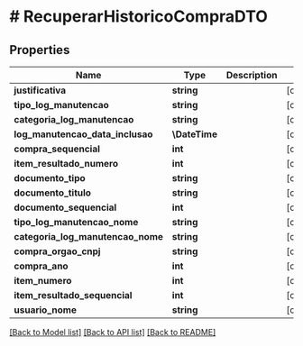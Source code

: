 # # RecuperarHistoricoCompraDTO

## Properties

Name | Type | Description | Notes
------------ | ------------- | ------------- | -------------
**justificativa** | **string** |  | [optional]
**tipo_log_manutencao** | **string** |  | [optional]
**categoria_log_manutencao** | **string** |  | [optional]
**log_manutencao_data_inclusao** | **\DateTime** |  | [optional]
**compra_sequencial** | **int** |  | [optional]
**item_resultado_numero** | **int** |  | [optional]
**documento_tipo** | **string** |  | [optional]
**documento_titulo** | **string** |  | [optional]
**documento_sequencial** | **int** |  | [optional]
**tipo_log_manutencao_nome** | **string** |  | [optional]
**categoria_log_manutencao_nome** | **string** |  | [optional]
**compra_orgao_cnpj** | **string** |  | [optional]
**compra_ano** | **int** |  | [optional]
**item_numero** | **int** |  | [optional]
**item_resultado_sequencial** | **int** |  | [optional]
**usuario_nome** | **string** |  | [optional]

[[Back to Model list]](../../README.md#models) [[Back to API list]](../../README.md#endpoints) [[Back to README]](../../README.md)
